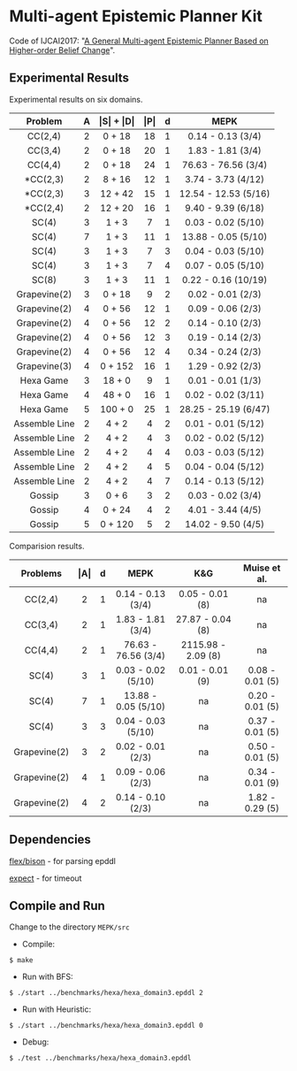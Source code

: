 # Multi-agent Epistemic Planner Kit
Code of IJCAI2017: "[A General Multi-agent Epistemic Planner Based on Higher-order Belief Change](https://www.ijcai.org/proceedings/2017/0152.pdf)".


## Experimental Results

Experimental results on six domains.

|    Problem    | A | \|S\|  + \|D\| | \|P\| | d  |         MEPK         |
| :-----------: | :--------: | :-------------------------: | :-----------: | :--: | :------------------: |
|    CC(2,4)    |     2      |           0 + 18            |      18       |  1   |  0.14 - 0.13 (3/4)   |
|    CC(3,4)    |     2      |           0 + 18            |      20       |  1   |  1.83 - 1.81 (3/4)   |
|    CC(4,4)    |     2      |           0 + 18            |      24       |  1   | 76.63 - 76.56 (3/4)  |
|   *CC(2,3)    |     2      |           8 + 16            |      12       |  1   |  3.74 - 3.73 (4/12)  |
|   *CC(2,3)    |     3      |           12 + 42           |      15       |  1   | 12.54 - 12.53 (5/16) |
|   *CC(2,4)    |     2      |           12 + 20           |      16       |  1   |  9.40 - 9.39 (6/18)  |
|     SC(4)     |     3      |            1 + 3            |       7       |  1   |  0.03 - 0.02 (5/10)  |
|     SC(4)     |     7      |            1 + 3            |      11       |  1   | 13.88 - 0.05 (5/10)  |
|     SC(4)     |     3      |            1 + 3            |       7       |  3   |  0.04 - 0.03 (5/10)  |
|     SC(4)     |     3      |            1 + 3            |       7       |  4   |  0.07 - 0.05 (5/10)  |
|     SC(8)     |     3      |            1 + 3            |      11       |  1   | 0.22 - 0.16 (10/19)  |
| Grapevine(2)  |     3      |           0 + 18            |       9       |  2   |  0.02 - 0.01 (2/3)   |
| Grapevine(2)  |     4      |           0 + 56            |      12       |  1   |  0.09 - 0.06 (2/3)   |
| Grapevine(2)  |     4      |           0 + 56            |      12       |  2   |  0.14 - 0.10 (2/3)   |
| Grapevine(2)  |     4      |           0 + 56            |      12       |  3   |  0.19 - 0.14 (2/3)   |
| Grapevine(2)  |     4      |           0 + 56            |      12       |  4   |  0.34 - 0.24 (2/3)   |
| Grapevine(3)  |     4      |           0 + 152           |      16       |  1   |  1.29 - 0.92 (2/3)   |
|   Hexa Game   |     3      |           18 + 0            |       9       |  1   |  0.01 - 0.01 (1/3)   |
|   Hexa Game   |     4      |           48 + 0            |      16       |  1   |  0.02 - 0.02 (3/11)  |
|   Hexa Game   |     5      |           100 + 0           |      25       |  1   | 28.25 - 25.19 (6/47) |
| Assemble Line |     2      |            4 + 2            |       4       |  2   |  0.01 - 0.01 (5/12)  |
| Assemble Line |     2      |            4 + 2            |       4       |  3   |  0.02 - 0.02 (5/12)  |
| Assemble Line |     2      |            4 + 2            |       4       |  4   |  0.03 - 0.03 (5/12)  |
| Assemble Line |     2      |            4 + 2            |       4       |  5   |  0.04 - 0.04 (5/12)  |
| Assemble Line |     2      |            4 + 2            |       4       |  7   |  0.14 - 0.13 (5/12)  |
|    Gossip     |     3      |            0 + 6            |       3       |  2   |  0.03 - 0.02 (3/4)   |
|    Gossip     |     4      |           0 + 24            |       4       |  2   |  4.01 - 3.44 (4/5)   |
|    Gossip     |     5      |           0 + 120           |       5       |  2   |  14.02 - 9.50 (4/5)  |



Comparision results.



|   Problems   | \|A\| | d  |        MEPK         |        K&G         |   Muise et al.    |
| :----------: | :-------------: | :--: | :-----------------: | :----------------: | :-------------: |
|   CC(2,4)    |        2        | 1  |  0.14 - 0.13 (3/4)  |  0.05 - 0.01 (8)   |       na        |
|   CC(3,4)    |        2        | 1  |  1.83 - 1.81 (3/4)  |  27.87 - 0.04 (8)  |       na        |
|   CC(4,4)    |        2        | 1  | 76.63 - 76.56 (3/4) | 2115.98 - 2.09 (8) |       na        |
|    SC(4)     |        3        | 1  | 0.03 - 0.02 (5/10)  |  0.01 - 0.01 (9)   | 0.08 - 0.01 (5) |
|    SC(4)     |        7        | 1  | 13.88 - 0.05 (5/10) |         na         | 0.20 - 0.01 (5) |
|    SC(4)     |        3        | 3  | 0.04 - 0.03 (5/10)  |         na         | 0.37 - 0.01 (5) |
| Grapevine(2) |        3        | 2  |  0.02 - 0.01 (2/3)  |         na         | 0.50 - 0.01 (5) |
| Grapevine(2) |        4        | 1  |  0.09 - 0.06 (2/3)  |         na         | 0.34 - 0.01 (9) |
| Grapevine(2) |        4        | 2  |  0.14 - 0.10 (2/3)  |         na         | 1.82 - 0.29 (5) |

## Dependencies

[flex/bison](https://www.gnu.org/software/bison/) - for parsing epddl

[expect](http://manpages.ubuntu.com/manpages/trusty/man1/expect.1.html) - for timeout

## Compile and Run

Change to the directory `MEPK/src`

* Compile:
```
$ make
```

* Run with BFS:
```
$ ./start ../benchmarks/hexa/hexa_domain3.epddl 2

```

* Run with Heuristic:
```
$ ./start ../benchmarks/hexa/hexa_domain3.epddl 0
```

* Debug:
```
$ ./test ../benchmarks/hexa/hexa_domain3.epddl
```